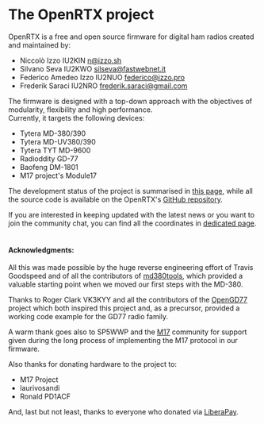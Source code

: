 # The OpenRTX project

OpenRTX is a free and open source firmware for digital ham radios created and maintained by:

* Niccolò Izzo IU2KIN n@izzo.sh
* Silvano Seva IU2KWO silseva@fastwebnet.it
* Federico Amedeo Izzo IU2NUO federico@izzo.pro
* Frederik Saraci IU2NRO frederik.saraci@gmail.com

The firmware is designed with a top-down approach with the objectives of modularity, flexibility and high performance.\
Currently, it targets the following devices:

* Tytera MD-380/390
* Tytera MD-UV380/390
* Tytera TYT MD-9600
* Radioddity GD-77
* Baofeng DM-1801
* M17 project's Module17


The development status of the project is summarised in [this page](platforms.md), while all the source code is available on the OpenRTX's [GitHub repository](https://github.com/OpenRTX/OpenRTX).


If you are interested in keeping updated with the latest news or you want to join the community chat, you can find all the coordinates in [dedicated page](get_in_touch.md).
<br><br>


#### Acknowledgments:

All this was made possible by the huge reverse engineering effort of Travis Goodspeed and of all the contributors of [md380tools](https://github.com/travisgoodspeed/md380tools), which provided a valuable starting point when we moved our first steps with the MD-380.

Thanks to Roger Clark VK3KYY and all the contributors of the [OpenGD77](http://opengd77.com/) project which both inspired this project and, as a precursor, provided a working code example for the GD77 radio family.

A warm thank goes also to SP5WWP and the [M17](https://m17project.org) community for support given during the long process of implementing the M17 protocol in our firmware.

Also thanks for donating hardware to the project to:
* M17 Project
* laurivosandi
* Ronald PD1ACF

And, last but not least, thanks to everyone who donated via [LiberaPay](https://liberapay.com/OpenRTX/donate).
